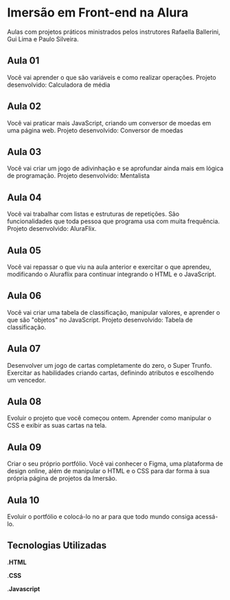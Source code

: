 # Imersão em Front-end na Alura

Aulas com projetos práticos ministrados pelos instrutores Rafaella Ballerini, Gui Lima e Paulo Silveira.


## Aula 01
Você vai aprender o que são variáveis e como realizar operações.
Projeto desenvolvido: Calculadora de média

## Aula 02
Você vai praticar mais JavaScript, criando um conversor de moedas em uma página web.
Projeto desenvolvido: Conversor de moedas

## Aula 03
Você vai criar um jogo de adivinhação e se aprofundar ainda mais em lógica de programação.
Projeto desenvolvido: Mentalista

## Aula 04
Você vai trabalhar com listas e estruturas de repetições. São funcionalidades que toda pessoa que programa usa com muita frequência.
Projeto desenvolvido: AluraFlix.

## Aula 05
Você vai repassar o que viu na aula anterior e exercitar o que aprendeu, modificando o Aluraflix para continuar integrando o HTML e o JavaScript.

## Aula 06
Você vai criar uma tabela de classificação, manipular valores, e aprender o que são "objetos" no JavaScript.
Projeto desenvolvido: Tabela de classificação.

## Aula 07
Desenvolver um jogo de cartas completamente do zero, o Super Trunfo. Exercitar as habilidades criando cartas, definindo atributos e escolhendo um vencedor.

## Aula 08
Evoluir o projeto que você começou ontem. Aprender como manipular o CSS e exibir as suas cartas na tela.

## Aula 09
Criar o seu próprio portfólio. Você vai conhecer o Figma, uma plataforma de design online, além de manipular o HTML e o CSS para dar forma à sua própria página de projetos da Imersão.


## Aula 10 
Evoluir o portfólio e colocá-lo no ar para que todo mundo consiga acessá-lo.

## Tecnologias Utilizadas
.**HTML**

.**CSS**

.**Javascript** 























